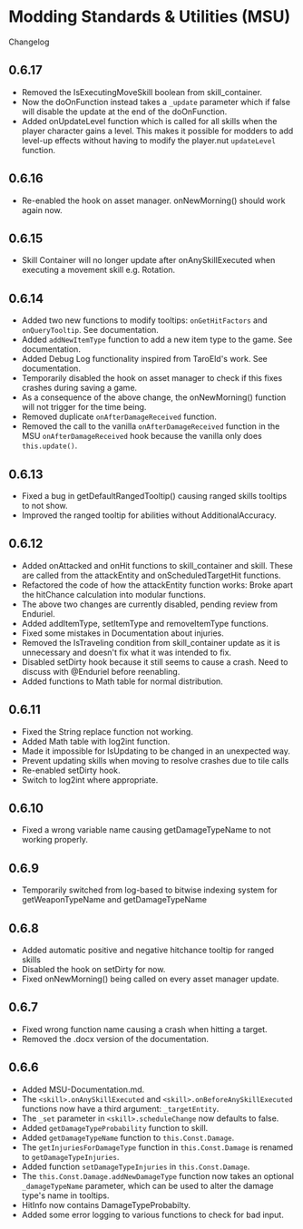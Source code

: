 # Modding Standards & Utilities (MSU)
Changelog

## 0.6.17
- Removed the IsExecutingMoveSkill boolean from skill_container.
- Now the doOnFunction instead takes a `_update` parameter which if false will disable the update at the end of the doOnFunction.
- Added onUpdateLevel function which is called for all skills when the player character gains a level. This makes it possible for modders to add level-up effects without having to modify the player.nut `updateLevel` function.

## 0.6.16
- Re-enabled the hook on asset manager. onNewMorning() should work again now.

## 0.6.15
- Skill Container will no longer update after onAnySkillExecuted when executing a movement skill e.g. Rotation.

## 0.6.14
- Added two new functions to modify tooltips: `onGetHitFactors` and `onQueryTooltip`. See documentation.
- Added `addNewItemType` function to add a new item type to the game. See documentation.
- Added Debug Log functionality inspired from TaroEld's work. See documentation.
- Temporarily disabled the hook on asset manager to check if this fixes crashes during saving a game.
- As a consequence of the above change, the onNewMorning() function will not trigger for the time being.
- Removed duplicate `onAfterDamageReceived` function.
- Removed the call to the vanilla `onAfterDamageReceived` function in the MSU `onAfterDamageReceived` hook because the vanilla only does `this.update()`.

## 0.6.13
- Fixed a bug in getDefaultRangedTooltip() causing ranged skills tooltips to not show.
- Improved the ranged tooltip for abilities without AdditionalAccuracy.

## 0.6.12
- Added onAttacked and onHit functions to skill_container and skill. These are called from the attackEntity and onScheduledTargetHit functions.
- Refactored the code of how the attackEntity function works: Broke apart the hitChance calculation into modular functions.
- The above two changes are currently disabled, pending review from Enduriel.
- Added addItemType, setItemType and removeItemType functions.
- Fixed some mistakes in Documentation about injuries.
- Removed the IsTraveling condition from skill_container update as it is unnecessary and doesn't fix what it was intended to fix.
- Disabled setDirty hook because it still seems to cause a crash. Need to discuss with @Enduriel before reenabling.
- Added functions to Math table for normal distribution.

## 0.6.11
- Fixed the String replace function not working.
- Added Math table with log2int function.
- Made it impossible for IsUpdating to be changed in an unexpected way.
- Prevent updating skills when moving to resolve crashes due to tile calls
- Re-enabled setDirty hook.
- Switch to log2int where appropriate.

## 0.6.10
- Fixed a wrong variable name causing getDamageTypeName to not working properly.

## 0.6.9
- Temporarily switched from log-based to bitwise indexing system for getWeaponTypeName and getDamageTypeName

## 0.6.8
- Added automatic positive and negative hitchance tooltip for ranged skills
- Disabled the hook on setDirty for now.
- Fixed onNewMorning() being called on every asset manager update.

## 0.6.7
- Fixed wrong function name causing a crash when hitting a target.
- Removed the .docx version of the documentation.

## 0.6.6
- Added MSU-Documentation.md.
- The `<skill>.onAnySkillExecuted` and `<skill>.onBeforeAnySkillExecuted` functions now have a third argument: `_targetEntity`.
- The `_set` parameter in `<skill>.scheduleChange` now defaults to false.
- Added `getDamageTypeProbability` function to skill.
- Added `getDamageTypeName` function to `this.Const.Damage`.
- The `getInjuriesForDamageType` function in `this.Const.Damage` is renamed to `getDamageTypeInjuries`.
- Added function `setDamageTypeInjuries` in `this.Const.Damage`.
- The `this.Const.Damage.addNewDamageType` function now takes an optional `_damageTypeName` parameter, which can be used to alter the damage type's name in tooltips.
- HitInfo now contains DamageTypeProbabilty.
- Added some error logging to various functions to check for bad input.